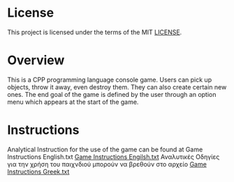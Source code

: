 # License

This project is licensed under the terms of the MIT [LICENSE](https://github.com/Pikridas/eFUN-ADVENTURE-GAME/blob/main/LICENSE).

# Overview

This is a CPP programming language console game.
Users can pick up objects, throw it away, even destroy them. They can also create certain new ones. 
The end goal of the game is defined by the user through an option menu which appears at the start of the game.

# Instructions

Analytical Instruction for the use of the game can be found at Game Instructions English.txt [Game Instructions Engilsh.txt](https://github.com/Pikridas/eFUN-ADVENTURE-GAME/blob/main/Game%20Instructions%20English.txt)
Αναλυτικές Οδηγίες για την χρήση του παιχνδιού μπορούν να βρεθούν στο αρχείο [Game Instructions Greek.txt](https://github.com/Pikridas/eFUN-ADVENTURE-GAME/blob/main/Game%20Instructions%20Greek.txt)
